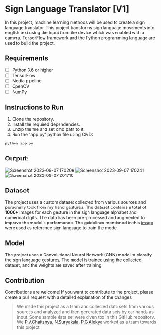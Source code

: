 # Sign Language Translator [V1]
In this project, machine learning methods will be used to create a sign language translator. This project transforms sign language movements into english text using the input from the device which was enabled with a camera. TensorFlow framework and the Python programming language are used to build the project. 

## Requirements
- [ ] Python 3.6 or higher
- [ ] TensorFlow
- [ ] Media pipeline
- [ ] OpenCV
- [ ] NumPy

## Instructions to Run
1. Clone the repository.
2. Install the required dependencies.
3. Unzip the file and set cmd path to it. 
4. Run the "app.py" python file using CMD:
```bash
python app.py
```

## Output:
![Screenshot 2023-09-07 170206](https://github.com/pvchaitanya8/Sign-Language-Translator-V1-/assets/93573686/6d2dd528-85cc-4846-8b03-1c0586e6682c)
![Screenshot 2023-09-07 170241](https://github.com/pvchaitanya8/Sign-Language-Translator-V1-/assets/93573686/1d223010-8616-49b8-bdbe-bc92c1224e32)
![Screenshot 2023-09-07 201710](https://github.com/pvchaitanya8/Sign-Language-Translator-V1-/assets/93573686/42308c91-f63c-4e82-b268-7af5a4be9801)

## Dataset
The project uses a custom dataset collected from various sources and personally took from my hand gestures. The dataset contains a total of **1000+** images for each gesture in the sign language alphabet and numerical digits. The data has been pre-processed and augmented to improve the model's performance. The guidelines mentioned in this [image](https://drive.google.com/file/d/1GNe96f-HU6AiwAhRudMFzeC1Fnyrh5aW/view?usp=sharing) were used as reference sign language to train the model.

## Model
The project uses a Convolutional Neural Network (CNN) model to classify the sign language gestures. The model is trained using the collected dataset, and the weights are saved after training.


## Contribution
Contributions are welcome! If you want to contribute to the project, please create a pull request with a detailed explanation of the changes.

> We made this project as a team and collected data sets from various sources and analyzed and then generated data sets by our hands as input. Some sample data set were given too in this GitHub repository. We [P.V.Chaitanya](https://github.com/pvchaitanya8), [N.Suryakala](https://github.com/suryakala-1a), [P.G.Alekya](https://github.com/Gowri2003Alekya) worked as a team towards this project

